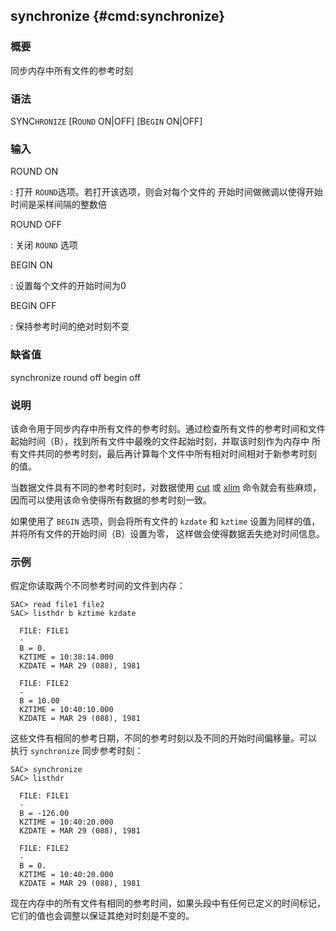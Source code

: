 ## synchronize {#cmd:synchronize}

### 概要

同步内存中所有文件的参考时刻

### 语法

SYNC`HRONIZE` \[R`OUND` ON|OFF\] \[B`EGIN` ON|OFF\]

### 输入

ROUND ON

:   打开 `ROUND`选项。若打开该选项，则会对每个文件的
    开始时间做微调以使得开始时间是采样间隔的整数倍

ROUND OFF

:   关闭 `ROUND` 选项

BEGIN ON

:   设置每个文件的开始时间为0

BEGIN OFF

:   保持参考时间的绝对时刻不变

### 缺省值

synchronize round off begin off

### 说明

该命令用于同步内存中所有文件的参考时刻。通过检查所有文件的参考时间和文件
起始时间（B），找到所有文件中最晚的文件起始时刻，并取该时刻作为内存中
所有文件共同的参考时刻，最后再计算每个文件中所有相对时间相对于新参考时刻
的值。

当数据文件具有不同的参考时刻时，对数据使用 [cut](/commands/cut.md) 或
[xlim](/commands/xlim.md)
命令就会有些麻烦，因而可以使用该命令使得所有数据的参考时刻一致。

如果使用了 `BEGIN` 选项，则会将所有文件的 `kzdate` 和 `kztime`
设置为同样的值，并将所有文件的开始时间（B）设置为零，
这样做会使得数据丢失绝对时间信息。

### 示例

假定你读取两个不同参考时间的文件到内存：

``` {.bash}
SAC> read file1 file2
SAC> listhdr b kztime kzdate

  FILE: FILE1
  -
  B = 0.
  KZTIME = 10:38:14.000
  KZDATE = MAR 29 (088), 1981

  FILE: FILE2
  -
  B = 10.00
  KZTIME = 10:40:10.000
  KZDATE = MAR 29 (088), 1981
```

这些文件有相同的参考日期，不同的参考时刻以及不同的开始时间偏移量。可以
执行 `synchronize` 同步参考时刻：

``` {.bash}
SAC> synchronize
SAC> listhdr

  FILE: FILE1
  -
  B = -126.00
  KZTIME = 10:40:20.000
  KZDATE = MAR 29 (088), 1981

  FILE: FILE2
  -
  B = 0.
  KZTIME = 10:40:20.000
  KZDATE = MAR 29 (088), 1981
```

现在内存中的所有文件有相同的参考时间，如果头段中有任何已定义的时间标记，
它们的值也会调整以保证其绝对时刻是不变的。
